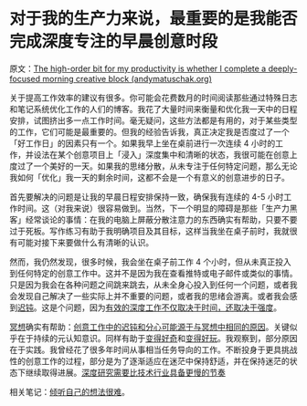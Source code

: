 # 对于我的生产力来说，最重要的是我能否完成深度专注的早晨创意时段

原文：[The high-order bit for my productivity is whether I complete a deeply-focused morning creative block (andymatuschak.org)](https://notes.andymatuschak.org/zR9LxW1N893EXwQ3Fma1Gz4xPa1tF2Zd6zZ)

关于提高工作效率的建议有很多。你可能会花费数月的时间阅读那些通过特殊日志和笔记系统优化工作的人们的博客。我花了大量时间来衡量和优化我一天中的日程安排，试图挤出多一点工作时间。毫无疑问，这些方法都是有用的，对于某些类型的工作，它们可能是最重要的。但我的经验告诉我，真正决定我是否度过了一个「好工作日」的因素只有一个。如果我早上坐在桌前进行一次连续 4 小时的工作，并设法在某个创意项目上「浸入」深度集中和清晰的状态，我很可能在创意上度过了一个美好的一天。如果我的思绪分散，从未专注于任何特定问题，那么无论我如何「优化」我一天的剩余时间，这都不会是一个有意义的创意进步的日子。

首先要解决的问题是让我的早晨日程安排保持一致，确保我有连续的 4-5 小时工作时间。这（对我来说）很容易做到。当然，下一个明显的障碍是那些「生产力黑客」经常谈论的事情：在我的电脑上屏蔽分散注意力的东西确实有帮助，只要不要过于死板。写作练习有助于我明确项目及其目标，这样当我坐在桌子前时，我就很有可能对接下来要做什么有清晰的认识。

然而，我仍然发现，很多时候，我会坐在桌子前工作 4 个小时，但从未真正投入到任何特定的创意工作中。这并不是因为我在查看推特或电子邮件或类似的事情。只是因为我会在各种问题之间跳来跳去，从未全身心投入到任何一个问题，或者我会发现自己解决了一些实际上并不重要的问题，或者我的思绪会游离。或者我会感到[迟钝](https://notes.andymatuschak.org/z6bGenpYMx3mU8XmwJ24ZYCH9xZwf3KMFZQ1y)。这是个问题，因为[有效的深度工作不仅取决于时间，还取决于强度](https://notes.andymatuschak.org/z2R15PDZf5NLaUKAYvweEDjUp8r4fNTuLSXU)。

[冥想](https://notes.andymatuschak.org/z8HEfhMAXwgNURZaaiWwgs6VZSM1nLc5rYp69)确实有帮助：[创意工作中的迟钝和分心可能源于与冥想中相同的原因](https://notes.andymatuschak.org/z4vq185F1xQgCAamTmbwprkGVZusJEXDvSMyP)。关键似乎在于持续的元认知意识。同样有助于[变得好奇](https://notes.andymatuschak.org/zKvtqpdyujNByokN4fSahKrgNgXxCAWD5gRv)和[变得好玩](https://notes.andymatuschak.org/ziHJKnDvMUWnBBpTEsVg3iVNxKrCieEUaEr)。我观察到，部分原因在于实践。我曾经花了很多年时间从事相当任务导向的工作。不断投身于更具挑战性的创意工作的过程，部分是为了逐渐适应在迷茫中保持舒适，并在保持迷茫的状态下继续取得进展。[深度研究需要比技术行业具备更慢的节奏](https://notes.andymatuschak.org/zhY2FQgMFwzqH7FKB8bnMvNGng9jmKtYshbu)

相关笔记：[倾听自己的想法很难](https://notes.andymatuschak.org/z3ruCqbkUjU7U8MD5gaMjzmJV4GuENJ3ie1LP)。